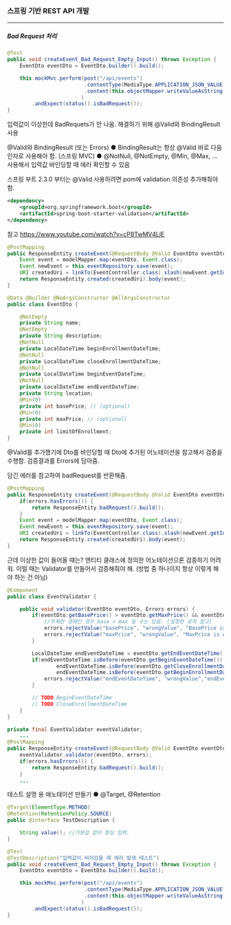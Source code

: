 <h3>스프링 기반 REST API 개발</h3>
<hr/>
<h5>Bad Request 처리</h5>

```java
@Test
public void createEvent_Bad_Request_Empty_Input() throws Exception {
    EventDto eventDto = EventDto.builder().build();

    this.mockMvc.perform(post("/api/events")
                         .contentType(MediaType.APPLICATION_JSON_VALUE)
                         .content(this.objectMapper.writeValueAsString(eventDto))
                        )
        .andExpect(status().isBadRequest());
}
```

입력값이 이상한데 BadRequets가 안 나옴. 해결하기 위해 @Valid와 BindingResult 사용

@Valid와 BindingResult (또는 Errors)
● BindingResult는 항상 @Valid 바로 다음 인자로 사용해야 함. (스프링 MVC)
● @NotNull, @NotEmpty, @Min, @Max, ... 사용해서 입력값 바인딩할 때 에러 확인할 수 있음

스프링 부트 2.3.0 부터는 @Valid 사용하려면 pom에 validation 의존성 추가해줘야 함.

```xml
<dependency>
    <groupId>org.springframework.boot</groupId>
    <artifactId>spring-boot-starter-validation</artifactId>
</dependency>
```

참고 https://www.youtube.com/watch?v=cP8TwMV4LjE

```java
@PostMapping
public ResponseEntity createEvent(@RequestBody @Valid EventDto eventDto) {
    Event event = modelMapper.map(eventDto, Event.class);
    Event newEvent = this.eventRepository.save(event);
    URI createdUri = linkTo(EventController.class).slash(newEvent.getId()).toUri();
    return ResponseEntity.created(createdUri).body(event);
}
```

```java
@Data @Builder @NoArgsConstructor @AllArgsConstructor
public class EventDto {

    @NotEmpty
    private String name;
    @NotEmpty
    private String description;
    @NotNull
    private LocalDateTime beginEnrollmentDateTime; 
    @NotNull
    private LocalDateTime closeEnrollmentDateTime;
    @NotNull
    private LocalDateTime beginEventDateTime;
    @NotNull
    private LocalDateTime endEventDateTime; 
    private String location; 
    @Min(0)
    private int basePrice; // (optional)
    @Min(0)
    private int maxPrice; // (optional)
    @Min(0)
    private int limitOfEnrollment;
}
```

@Valid를 추가했기에 Dto를 바인딩할 때 Dto에 추가된 어노테이션을 참고해서 검증을 수행함. 검증결과를 Errors에 담아줌.

담긴 에러를 참고하여 badRequest를 반환해줌.

```java
@PostMapping
public ResponseEntity createEvent(@RequestBody @Valid EventDto eventDto, Errors errors) {
    if(errors.hasErrors()) {
        return ResponseEntity.badRequest().build();
    }
    Event event = modelMapper.map(eventDto, Event.class);
    Event newEvent = this.eventRepository.save(event);
    URI createdUri = linkTo(EventController.class).slash(newEvent.getId()).toUri();
    return ResponseEntity.created(createdUri).body(event);
}
```

근데 이상한 값이 들어올 때는? 엔티티 클래스에 정의한 어노테이션으론 검증하기 어려워. 이럴 때는 Validator를 만들어서 검증해줘야 해. (방법 중 하나이지 항상 이렇게 해야 하는 건 아님)

```java
@Component
public class EventValidator {

    public void validator(EventDto eventDto, Errors errors) {
        if(eventDto.getBasePrice() > eventDto.getMaxPrice() && eventDto.getMaxPrice() != 0) {
            //무제한 경매인 경우 base > max 일 수는 있음. (설정한 로직 참고)
            errors.rejectValue("basePrice", "wrongValue", "BasePrice is wrong");
            errors.rejectValue("maxPrice", "wrongValue", "MaxPrice is wrong");
        }

        LocalDateTime endEventDateTime = eventDto.getEndEventDateTime();
        if(endEventDateTime.isBefore(eventDto.getBeginEventDateTime()) ||
                endEventDateTime.isBefore(eventDto.getCloseEnrollmentDateTime()) ||
                endEventDateTime.isBefore(eventDto.getBeginEnrollmentDateTime())) {
            errors.rejectValue("endEventDateTime", "wrongValue","endEventDateTime is wrong");
        }

        // TODO BeginEventDateTime
        // TODO CloseEnrollmentDateTime
    }
}
```

```java
private final EventValidator eventValidator;
	...
@PostMapping
public ResponseEntity createEvent(@RequestBody @Valid EventDto eventDto, Errors errors) {
    eventValidator.validator(eventDto, errors);
    if(errors.hasErrors()) {
        return ResponseEntity.badRequest().build();
    }
    ...
```

테스트 설명 용 애노테이션 만들기
	● @Target, @Retention

```java
@Target(ElementType.METHOD)
@Retention(RetentionPolicy.SOURCE)
public @interface TestDescription {

    String value(); //기본값 없이 항상 입력.
}
```

```java
@Test
@TestDescription("입력값이 비어있을 때 에러 발생 테스트")
public void createEvent_Bad_Request_Empty_Input() throws Exception {
    EventDto eventDto = EventDto.builder().build();

    this.mockMvc.perform(post("/api/events")
                         .contentType(MediaType.APPLICATION_JSON_VALUE)
                         .content(this.objectMapper.writeValueAsString(eventDto))
                        )
        .andExpect(status().isBadRequest());
}
```

